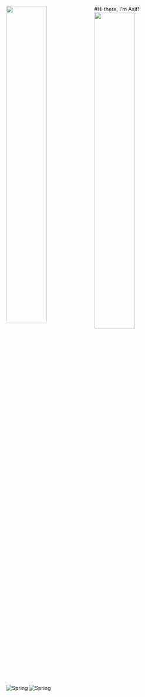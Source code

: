 
<!--
**kaziasifjawwad/kaziasifjawwad** is a ✨ _special_ ✨ repository because its `README.md` (this file) appears on your GitHub profile.

Here are some ideas to get you started:

- 🔭 I’m currently working on ...
- 🌱 I’m currently learning ...
- 👯 I’m looking to collaborate on ...
- 🤔 I’m looking for help with ...
- 💬 Ask me about ...
- 📫 How to reach me: ...
- 😄 Pronouns: ...
- ⚡ Fun fact: ...
-->
<!-- ![Anurag's GitHub stats](https://github-readme-stats.vercel.app/api?username=kaziasifjawwad&show_icons=true&theme=radical) -->

#Hi there, I'm Asif!
<img align="left" width="47%" src="https://github-readme-stats.vercel.app/api?username=kaziasifjawwad&show_icons=true&theme=radical" />
<img align="left" width="47%" src="https://github-readme-stats.vercel.app/api/top-langs/?username=kaziasifjawwad&layout=compact" />


<img align="left" alt="Spring" src="https://img.shields.io/badge/spring-%236DB33F.svg?style=for-the-badge&logo=spring&logoColor=white"/>
<img align="left" alt="Spring" src="https://img.shields.io/badge/angular-%23DD0031.svg?style=for-the-badge&logo=angular&logoColor=white"/>
